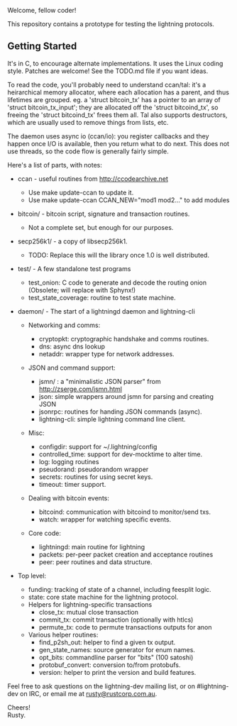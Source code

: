 Welcome, fellow coder!

This repository contains a prototype for testing the lightning protocols.

Getting Started
---------------
It's in C, to encourage alternate implementations.  It uses the Linux
coding style.  Patches are welcome!  See the TODO.md file if you want
ideas.

To read the code, you'll probably need to understand ccan/tal: it's a
heirarchical memory allocator, where each allocation has a parent, and
thus lifetimes are grouped.  eg. a 'struct bitcoin_tx' has a pointer
to an array of 'struct bitcoin_tx_input'; they are allocated off the
'struct bitcoind_tx', so freeing the 'struct bitcoind_tx' frees them
all.  Tal also supports destructors, which are usually used to remove
things from lists, etc.

The daemon uses async io (ccan/io): you register callbacks and they
happen once I/O is available, then you return what to do next.  This
does not use threads, so the code flow is generally fairly simple.

Here's a list of parts, with notes:

* ccan - useful routines from http://ccodearchive.net
  - Use make update-ccan to update it.
  - Use make update-ccan CCAN_NEW="mod1 mod2..." to add modules

* bitcoin/ - bitcoin script, signature and transaction routines.
  - Not a complete set, but enough for our purposes.

* secp256k1/ - a copy of libsecp256k1.
  - TODO: Replace this will the library once 1.0 is well distributed.

* test/ - A few standalone test programs
  - test_onion: C code to generate and decode the routing onion (Obsolete; will replace with Sphynx!)
  - test_state_coverage: routine to test state machine.

* daemon/ - The start of a lightningd daemon and lightning-cli
  - Networking and comms:
    - cryptopkt: cryptographic handshake and comms routines.
    - dns: async dns lookup
    - netaddr: wrapper type for network addresses.

  - JSON and command support:
    - jsmn/ : a "minimalistic JSON parser" from http://zserge.com/jsmn.html
    - json: simple wrappers around jsmn for parsing and creating JSON
    - jsonrpc: routines for handing JSON commands (async).
    - lightning-cli: simple lightning command line client.

  - Misc:
    - configdir: support for ~/.lightning/config
    - controlled_time: support for dev-mocktime to alter time.
    - log: logging routines
    - pseudorand: pseudorandom wrapper
    - secrets: routines for using secret keys.
    - timeout: timer support.

  - Dealing with bitcoin events:
    - bitcoind: communication with bitcoind to monitor/send txs.
    - watch: wrapper for watching specific events.

  - Core code:
    - lightningd: main routine for lightning
    - packets: per-peer packet creation and acceptance routines 
    - peer: peer routines and data structure.

* Top level:
  - funding: tracking of state of a channel, including feesplit logic.
  - state: core state machine for the lightning protocol.
  - Helpers for lightning-specific transactions
    - close_tx: mutual close transaction
    - commit_tx: commit transaction (optionally with htlcs)
    - permute_tx: code to permute transactions outputs for anon
  - Various helper routines:
    - find_p2sh_out: helper to find a given tx output.
    - gen_state_names: source generator for enum names.
    - opt_bits: commandline parser for "bits" (100 satoshi)
    - protobuf_convert: conversion to/from protobufs.
    - version: helper to print the version and build features.

Feel free to ask questions on the lightning-dev mailing list, or on #lightning-dev on IRC, or email me at rusty@rustcorp.com.au.

Cheers!<br>
Rusty.
